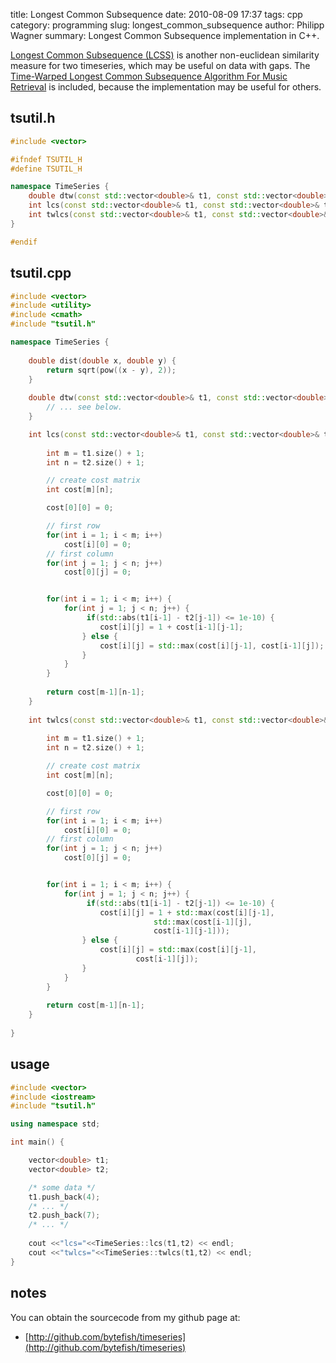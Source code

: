 title: Longest Common Subsequence
date: 2010-08-09 17:37
tags: cpp
category: programming
slug: longest_common_subsequence
author: Philipp Wagner
summary: Longest Common Subsequence implementation in C++.

[Longest Common Subsequence (LCSS)](http://en.wikipedia.org/wiki/Longest_common_subsequence_problem) is another non-euclidean similarity measure for two timeseries, which may be useful on data with gaps. The 
[Time-Warped Longest Common Subsequence Algorithm For Music Retrieval](http://citeseerx.ist.psu.edu/viewdoc/summary?doi=10.1.1.101.6392) is included, because the implementation may be useful for others.

## tsutil.h ##

```cpp
#include <vector>

#ifndef TSUTIL_H
#define TSUTIL_H

namespace TimeSeries {
	double dtw(const std::vector<double>& t1, const std::vector<double>& t2);
	int lcs(const std::vector<double>& t1, const std::vector<double>& t2);
	int twlcs(const std::vector<double>& t1, const std::vector<double>& t2);
}

#endif
```

## tsutil.cpp ##

```cpp
#include <vector>
#include <utility>
#include <cmath>
#include "tsutil.h"

namespace TimeSeries {
	
	double dist(double x, double y) {
		return sqrt(pow((x - y), 2));
	}
	
	double dtw(const std::vector<double>& t1, const std::vector<double>& t2) {
		// ... see below.
	}

	int lcs(const std::vector<double>& t1, const std::vector<double>& t2) {
	
		int m = t1.size() + 1;
		int n = t2.size() + 1;

		// create cost matrix
		int cost[m][n];

		cost[0][0] = 0;

		// first row
		for(int i = 1; i < m; i++)
			cost[i][0] = 0;
		// first column
		for(int j = 1; j < n; j++)
			cost[0][j] = 0;


		for(int i = 1; i < m; i++) {
			for(int j = 1; j < n; j++) {
				 if(std::abs(t1[i-1] - t2[j-1]) <= 1e-10) {
					cost[i][j] = 1 + cost[i-1][j-1];
				} else {
					cost[i][j] = std::max(cost[i][j-1], cost[i-1][j]);
				}
			}
		}
	
		return cost[m-1][n-1];
	}
	
	int twlcs(const std::vector<double>& t1, const std::vector<double>& t2) {
	
		int m = t1.size() + 1;
		int n = t2.size() + 1;

		// create cost matrix
		int cost[m][n];

		cost[0][0] = 0;

		// first row
		for(int i = 1; i < m; i++)
			cost[i][0] = 0;
		// first column
		for(int j = 1; j < n; j++)
			cost[0][j] = 0;


		for(int i = 1; i < m; i++) {
			for(int j = 1; j < n; j++) {
				 if(std::abs(t1[i-1] - t2[j-1]) <= 1e-10) {
					cost[i][j] = 1 + std::max(cost[i][j-1],
						        std::max(cost[i-1][j], 
								cost[i-1][j-1]));
				} else {
					cost[i][j] = std::max(cost[i][j-1], 
							cost[i-1][j]);
				}
			}
		}
		
		return cost[m-1][n-1];
	}
	
}
```

## usage ##

```cpp
#include <vector>
#include <iostream>
#include "tsutil.h"

using namespace std;

int main() {

	vector<double> t1;
	vector<double> t2;

	/* some data */
	t1.push_back(4);
	/* ... */
	t2.push_back(7);
	/* ... */
	
	cout <<"lcs="<<TimeSeries::lcs(t1,t2) << endl; 
	cout <<"twlcs="<<TimeSeries::twlcs(t1,t2) << endl; 
}
```

## notes ##

You can obtain the sourcecode from my github page at:

* [http://github.com/bytefish/timeseries](http://github.com/bytefish/timeseries)
